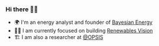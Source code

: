### Hi there 👋🏽

- 🌍 I'm an energy analyst and founder of [Bayesian Energy](https://bayesian-energy.com)
- 👨‍💻️ I am currently focused on building [Renewables Vision](https://bayesian-energy.com/#products)
- 🏗️ I am also a researcher at [@OPSIS](https://opsis.eci.ox.ac.uk/)

<!--
**amanmajid/amanmajid** is a ✨ _special_ ✨ repository because its `README.md` (this file) appears on your GitHub profile.

Here are some ideas to get you started:

- 🔭 I’m currently working on ...
- 🌱 I’m currently learning ...
- 👯 I’m looking to collaborate on ...
- 🤔 I’m looking for help with ...
- 💬 Ask me about ...
- 📫 How to reach me: ...
- 😄 Pronouns: ...
- ⚡ Fun fact: ...
-->
